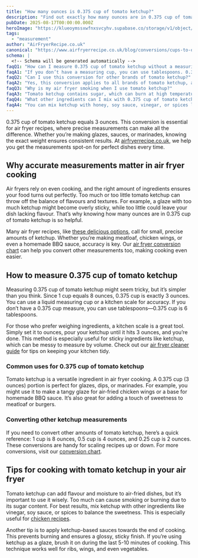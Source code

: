 ```yaml
---
title: "How many ounces is 0.375 cup of tomato ketchup?"
description: "Find out exactly how many ounces are in 0.375 cup of tomato ketchup for perfect air fryer recipes. Get the conversion now!"
pubDate: 2025-08-17T00:00:00.000Z
heroImage: "https://klueoymssxwfnxsvcyhv.supabase.co/storage/v1/object/public/Shmucket/how-many-ounces-is-0-375-cup-tomato-ketchup.webp"
tags:
  - "measurement"
author: "AirFryerRecipe.co.uk"
canonical: "https://www.airfryerrecipe.co.uk/blog/conversions/cups-to-ounces/how-many-ounces-is-0-375-cup-tomato-ketchup"
schema: |
  <!-- Schema will be generated automatically -->
faqQ1: "How can I measure 0.375 cup of tomato ketchup without a measuring cup?"
faqA1: "If you don’t have a measuring cup, you can use tablespoons. 0.375 cup equals 6 tablespoons. Alternatively, use a kitchen scale to weigh out 3 ounces of ketchup for accuracy."
faqQ2: "Can I use this conversion for other brands of tomato ketchup?"
faqA2: "Yes, this conversion applies to all brands of tomato ketchup, as the density is generally consistent. However, thicker or sweeter varieties might vary slightly, so weighing is the most accurate method."
faqQ3: "Why is my air fryer smoking when I use tomato ketchup?"
faqA3: "Tomato ketchup contains sugar, which can burn at high temperatures. To prevent smoking, mix ketchup with other liquids or apply it towards the end of cooking. Always monitor your air fryer when using sugary sauces."
faqQ4: "What other ingredients can I mix with 0.375 cup of tomato ketchup for a glaze?"
faqA4: "You can mix ketchup with honey, soy sauce, vinegar, or spices like garlic powder and paprika. This creates a balanced glaze for meats or vegetables. Experiment to find your favourite combination!"
---
```

<p>0.375 cup of tomato ketchup equals 3 ounces. This conversion is essential for air fryer recipes, where precise measurements can make all the difference. Whether you’re making glazes, sauces, or marinades, knowing the exact weight ensures consistent results. At <a href=https://www.airfryerrecipe.co.uk>airfryerrecipe.co.uk</a>, we help you get the measurements spot-on for perfect dishes every time.</p>

<h2>Why accurate measurements matter in air fryer cooking</h2>
<p>Air fryers rely on even cooking, and the right amount of ingredients ensures your food turns out perfectly. Too much or too little tomato ketchup can throw off the balance of flavours and textures. For example, a glaze with too much ketchup might become overly sticky, while too little could leave your dish lacking flavour. That’s why knowing how many ounces are in 0.375 cup of tomato ketchup is so helpful.</p>
<p>Many air fryer recipes, like <a href=https://www.airfryerrecipe.co.uk/recipes>these delicious options</a>, call for small, precise amounts of ketchup. Whether you’re making meatloaf, chicken wings, or even a homemade BBQ sauce, accuracy is key. Our <a href=https://www.airfryerrecipe.co.uk/air-fryer-conversion-chart>air fryer conversion chart</a> can help you convert other measurements too, making cooking even easier.</p>

<h2>How to measure 0.375 cup of tomato ketchup</h2>
<p>Measuring 0.375 cup of tomato ketchup might seem tricky, but it’s simpler than you think. Since 1 cup equals 8 ounces, 0.375 cup is exactly 3 ounces. You can use a liquid measuring cup or a kitchen scale for accuracy. If you don’t have a 0.375 cup measure, you can use tablespoons—0.375 cup is 6 tablespoons.</p>
<p>For those who prefer weighing ingredients, a kitchen scale is a great tool. Simply set it to ounces, pour your ketchup until it hits 3 ounces, and you’re done. This method is especially useful for sticky ingredients like ketchup, which can be messy to measure by volume. Check out our <a href=https://www.airfryerrecipe.co.uk/air-fryer-cleaner>air fryer cleaner guide</a> for tips on keeping your kitchen tidy.</p>

<h3>Common uses for 0.375 cup of tomato ketchup</h3>
<p>Tomato ketchup is a versatile ingredient in air fryer cooking. A 0.375 cup (3 ounces) portion is perfect for glazes, dips, or marinades. For example, you might use it to make a tangy glaze for air-fried chicken wings or a base for homemade BBQ sauce. It’s also great for adding a touch of sweetness to meatloaf or burgers.</p>

<h3>Converting other ketchup measurements</h3>
<p>If you need to convert other amounts of tomato ketchup, here’s a quick reference: 1 cup is 8 ounces, 0.5 cup is 4 ounces, and 0.25 cup is 2 ounces. These conversions are handy for scaling recipes up or down. For more conversions, visit our <a href=https://www.airfryerrecipe.co.uk/air-fryer-conversion-chart>conversion chart</a>.</p>

<h2>Tips for cooking with tomato ketchup in your air fryer</h2>
<p>Tomato ketchup can add flavour and moisture to air-fried dishes, but it’s important to use it wisely. Too much can cause smoking or burning due to its sugar content. For best results, mix ketchup with other ingredients like vinegar, soy sauce, or spices to balance the sweetness. This is especially useful for <a href=https://www.airfryerrecipe.co.uk/recipe-category/chicken>chicken recipes</a>.</p>
<p>Another tip is to apply ketchup-based sauces towards the end of cooking. This prevents burning and ensures a glossy, sticky finish. If you’re using ketchup as a glaze, brush it on during the last 5-10 minutes of cooking. This technique works well for ribs, wings, and even vegetables.</p>
